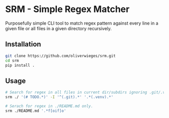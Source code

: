 # SRM - Simple Regex Matcher

Purposefully simple CLI tool to match regex pattern against every line in a
given file or all files in a given directory recursively.

## Installation

```bash
git clone https://github.com/oliverwieges/srm.git
cd srm
pip install .
```

## Usage

```bash
# Search for regex in all files in current dir/subdirs ignoring .git/.venv.
srm ./ '(# TODO.*)' -I '^(.git).*' '.*(.venv).*' 

# Serach for regex in ./README.md only.
srm ./README.md '.*f[oif]o'
```
